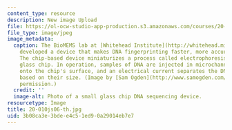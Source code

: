 ```yaml
---
content_type: resource
description: New image Upload
file: https://ol-ocw-studio-app-production.s3.amazonaws.com/courses/20-010j-introduction-to-bioengineering-be-010j-spring-2006/3b08ca3e3bdee4c51ed90a29014eb7e7_20-010js06-th.jpg
file_type: image/jpeg
image_metadata:
  caption: The BioMEMS lab at [Whitehead Institute](http://whitehead.mit.edu/) has
    developed a device that makes DNA fingerprinting faster, more accurate, and portable.
    The chip-based device miniaturizes a process called electrophoresis onto a small
    glass chip. In operation, samples of DNA are injected in microchannels etched
    onto the chip's surface, and an electrical current separates the DNA molecules
    based on their size. (Image by [Sam Ogden](http://www.samogden.com/). Used with
    permission.)
  credit: ''
  image-alt: Photo of a small glass chip DNA sequencing device.
resourcetype: Image
title: 20-010js06-th.jpg
uid: 3b08ca3e-3bde-e4c5-1ed9-0a29014eb7e7
---
```

